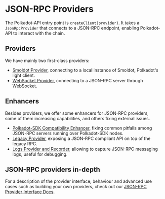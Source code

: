 # JSON-RPC Providers

The Polkadot-API entry point is `createClient(provider)`. It takes a `JsonRpcProvider` that connects to a JSON-RPC endpoint, enabling Polkadot-API to interact with the chain.

## Providers

We have mainly two first-class providers:

- [Smoldot Provider](/providers/sm), connecting to a local instance of Smoldot, Polkadot's light client.
- [WebSocket Provider](/providers/ws), connecting to a JSON-RPC server through WebSocket.

## Enhancers

Besides providers, we offer some enhancers for JSON-RPC providers, some of them increasing capabilities, and others fixing external issues.

- [Polkadot-SDK Compatibility Enhancer](/providers/enhancers#polkadot-sdk-compatibility-layer), fixing common pitfalls among JSON-RPC servers running over Polkadot-SDK nodes.
- [Legacy Provider](./enhancers#legacy-provider), exposing a JSON-RPC compliant API on top of the legacy RPC.
- [Logs Provider and Recorder](./enhancers#logs-provider), allowing to capture JSON-RPC messaging logs, useful for debugging.

## JSON-RPC providers in-depth

For a description of the provider interface, behaviour and advanced use cases such as building your own providers, check out our [JSON-RPC Provider Interface Docs](/providers/json-rpc).
